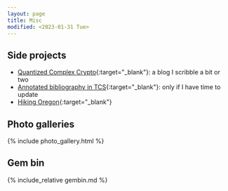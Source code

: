 ```yaml
---
layout: page
title: Misc
modified: <2023-01-31 Tue>
---
```


## Side projects
*  [Quantized Complex Crypto](http://qcc.fangsong.info/){:target="_blank"}:
   a blog I scribble a bit or two
*  [Annotated bibliography in TCS](http://tcsabib.fangsong.info/){:target="_blank"}:
   only if I have time to update
*  [Hiking Oregon](https://drive.google.com/open?id=1Y7gQ-trXyQZHCQ0yWmzQAH_vNF4&usp=sharing){:target="_blank"}


## Photo galleries

{% include photo_gallery.html %}

## Gem bin
{% include_relative gembin.md %}
